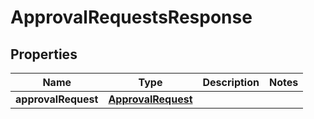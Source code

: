 

# ApprovalRequestsResponse

## Properties

Name | Type | Description | Notes
------------ | ------------- | ------------- | -------------
**approvalRequest** | [**ApprovalRequest**](ApprovalRequest.md) |  | 



